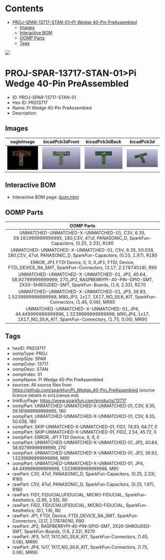 



Contents
========

* [PROJ-SPAR-13717-STAN-01>Pi Wedge 40-Pin PreAssembled](#proj-spar-13717-stan-01pi-wedge-40-pin-preassembled)
	* [Images](#images)
	* [Interactive BOM](#interactive-bom)
	* [OOMP Parts](#oomp-parts)
	* [Tags](#tags)
  
![][im]
# PROJ-SPAR-13717-STAN-01>Pi Wedge 40-Pin PreAssembled

- ID: PROJ-SPAR-13717-STAN-01
- Hex ID: PRS13717
- Name: Pi Wedge 40-Pin PreAssembled
- Description: 

## Images
  
  

|eagleImage|kicadPcb3dFront|kicadPcb3dBack|kicadPcb3d|
| :---: | :---: | :---: | :---: |
|[![eagleImage](eagleImage_140.png)](eagleImage_600.png)|[![kicadPcb3dFront](kicadPcb3dFront_140.png)](kicadPcb3dFront_600.png)|[![kicadPcb3dBack](kicadPcb3dBack_140.png)](kicadPcb3dBack_600.png)|[![kicadPcb3d](kicadPcb3d_140.png)](kicadPcb3d_600.png)|

## Interactive BOM

- Interactive BOM page: [ibom.html](kicad/bom/ibom.html)

## OOMP Parts
  

|OOMP Parts|
| :---: |
|UNMATCHED-UNMATCHED-X-UNMATCHED-01, C3V, 6.35, 59.181999999999995, 180,C3V, 47uf, PANASONIC_D, SparkFun-Capacitors, (0.25, 2.33), R180|
|UNMATCHED-UNMATCHED-X-UNMATCHED-01, C5V, 6.35, 50.038, 180,C5V, 47uf, PANASONIC_D, SparkFun-Capacitors, (0.25, 1.97), R180|
|ERROR, JP1 FTDI Device, 0, 0, 0,JP1, FTDI, Device, FTDI_DEVICE_RA_SMT, SparkFun-Connectors, (3.17, 2.17874016), R90|
|UNMATCHED-UNMATCHED-X-UNMATCHED-01, JP2, 40.64, 58.92799999999999, 270,JP2, RASPBERRYPI-40-PIN-GPIO-SMT, 2X20-SHROUDED-SMT, SparkFun-Boards, (1.6, 2.32), R270|
|UNMATCHED-UNMATCHED-X-UNMATCHED-01, JP3, 36.83, 1.5239999999999998, M90,JP3, 1x17, 1X17_NO_SILK_KIT, SparkFun-Connectors, (1.45, 0.06), MR90|
|UNMATCHED-UNMATCHED-X-UNMATCHED-01, JP4, 44.449999999999996, 1.5239999999999998, M90,JP4, 1x17, 1X17_NO_SILK_KIT, SparkFun-Connectors, (1.75, 0.06), MR90|

## Tags

- hexID: PRS13717
- oompType: PROJ
- oompSize: SPAR
- oompColor: 13717
- oompDesc: STAN
- oompIndex: 01
- oompName: Pi Wedge 40-Pin PreAssembled
- sources: All source files from https://github.com/sparkfun/Pi_Wedge_40-Pin_PreAssembled (source licence details in srcLicense.md)
- linkBuyPage: https://www.sparkfun.com/products/13717
- oompPart: UNMATCHED-UNMATCHED-X-UNMATCHED-01, C3V, 6.35, 59.181999999999995, 180
- oompPart: UNMATCHED-UNMATCHED-X-UNMATCHED-01, C5V, 6.35, 50.038, 180
- oompPart: SKIP-UNMATCHED-X-UNMATCHED-01, FID1, 74.93, 64.77, 0
- oompPart: SKIP-UNMATCHED-X-UNMATCHED-01, FID2, 2.54, 45.72, 0
- oompPart: ERROR, JP1 FTDI Device, 0, 0, 0
- oompPart: UNMATCHED-UNMATCHED-X-UNMATCHED-01, JP2, 40.64, 58.92799999999999, 270
- oompPart: UNMATCHED-UNMATCHED-X-UNMATCHED-01, JP3, 36.83, 1.5239999999999998, M90
- oompPart: UNMATCHED-UNMATCHED-X-UNMATCHED-01, JP4, 44.449999999999996, 1.5239999999999998, M90
- rawPart: C3V, 47uf, PANASONIC_D, SparkFun-Capacitors, (0.25, 2.33), R180
- rawPart: C5V, 47uf, PANASONIC_D, SparkFun-Capacitors, (0.25, 1.97), R180
- rawPart: FID1, FIDUCIALUFIDUCIAL, MICRO-FIDUCIAL, SparkFun-Aesthetics, (2.95, 2.55), R0
- rawPart: FID2, FIDUCIALUFIDUCIAL, MICRO-FIDUCIAL, SparkFun-Aesthetics, (0.1, 1.8), R0
- rawPart: JP1, FTDI, Device, FTDI_DEVICE_RA_SMT, SparkFun-Connectors, (3.17, 2.17874016), R90
- rawPart: JP2, RASPBERRYPI-40-PIN-GPIO-SMT, 2X20-SHROUDED-SMT, SparkFun-Boards, (1.6, 2.32), R270
- rawPart: JP3, 1x17, 1X17_NO_SILK_KIT, SparkFun-Connectors, (1.45, 0.06), MR90
- rawPart: JP4, 1x17, 1X17_NO_SILK_KIT, SparkFun-Connectors, (1.75, 0.06), MR90



[im]: kicadPcb3d_450.png
